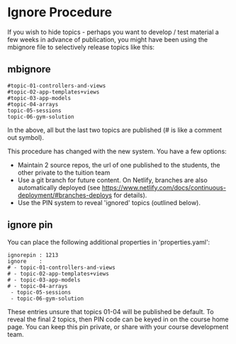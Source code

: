 # Ignore Procedure

If you wish to hide topics - perhaps you want to develop / test material a few weeks in advance of publication, you might have been using the mbignore file to selectively release topics like this:

## mbignore

~~~
#topic-01-controllers-and-views
#topic-02-app-templates+views
#topic-03-app-models
#topic-04-arrays
topic-05-sessions
topic-06-gym-solution
~~~

In the above, all but the last two topics are published (# is like a comment out symbol).

This procedure has changed with the new system. You have a few options:

- Maintain 2 source repos, the url of one published to the students, the other private to the tuition team
- Use a git branch for future content. On Netlify, branches are also automatically deployed (see https://www.netlify.com/docs/continuous-deployment/#branches-deploys for details).
- Use the PIN system to reveal 'ignored' topics (outlined below).

## ignore pin

You can place the following additional properties in 'properties.yaml':

~~~
ignorepin : 1213
ignore    :
# - topic-01-controllers-and-views
# - topic-02-app-templates+views
# - topic-03-app-models
# - topic-04-arrays
 - topic-05-sessions
 - topic-06-gym-solution
~~~

These entries unsure that topics 01-04 will be published be default. To reveal the final 2 topics, then PIN code can be keyed in on the course home page. You can keep this pin private, or share with your course development team.